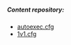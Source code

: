 ##### Content repository:
* [autoexec.cfg](https://raw.githubusercontent.com/julf0/csgo/master/autoexec.cfg)
* [1v1.cfg](https://raw.githubusercontent.com/julf0/csgo/master/1v1.cfg)
